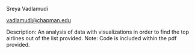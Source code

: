 Sreya Vadlamudi

vadlamudi@chapman.edu

Description: An analysis of data with visualizations in order to find the top airlines out of the list provided.
Note: Code is included within the pdf provided.

